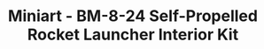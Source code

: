 ---
layout: product
title: "Miniart - BM-8-24 Self-Propelled Rocket Launcher Interior Kit"
price: "5200" 
desc: "N/A"
img_path: "/assets/img/MI35234.webp"
brand: "N/A"
available: false
special_offer: false
new: false
soon: false
cat: "010000"
subcat: "010100"
subsubcat: "0N/A"
sifra: "MI35234"
popular: false
spec: false
---